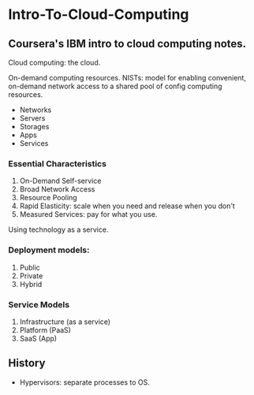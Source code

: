 # Intro-To-Cloud-Computing
## Coursera's IBM intro to cloud computing notes.

Cloud computing: the cloud. 

On-demand computing resources. 
NISTs: model for enabling convenient, on-demand network access to a shared pool of config computing resources. 
* Networks
* Servers
* Storages
* Apps
* Services

### Essential Characteristics
1) On-Demand Self-service
2) Broad Network Access
3) Resource Pooling
4) Rapid Elasticity: scale when you need and release when you don't
5) Measured Services: pay for what you use.

Using technology as a service.

### Deployment models:
1) Public
2) Private
3) Hybrid

### Service Models
1) Infrastructure (as a service)
2) Platform (PaaS)
3) SaaS (App)

## History
* Hypervisors: separate processes to OS.

